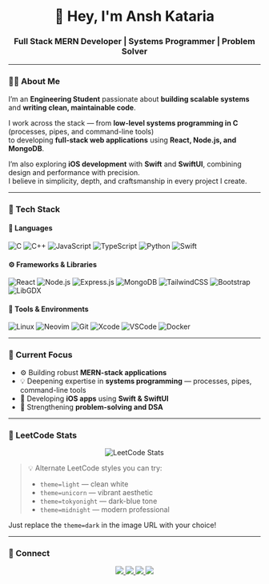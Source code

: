 <h1 align="center">👋 Hey, I'm Ansh Kataria</h1>
<h3 align="center">Full Stack MERN Developer | Systems Programmer | Problem Solver</h3>

---

### 👨‍💻 About Me  
I’m an **Engineering Student** passionate about **building scalable systems** and **writing clean, maintainable code**.  

I work across the stack — from **low-level systems programming in C** (processes, pipes, and command-line tools)  
to developing **full-stack web applications** using **React, Node.js, and MongoDB**.  

I’m also exploring **iOS development** with **Swift** and **SwiftUI**, combining design and performance with precision.  
I believe in simplicity, depth, and craftsmanship in every project I create.

---

### 🧠 Tech Stack  

#### 💬 Languages  
![C](https://img.shields.io/badge/C-%2300599C.svg?style=for-the-badge&logo=c&logoColor=white)
![C++](https://img.shields.io/badge/C++-%2300599C.svg?style=for-the-badge&logo=cplusplus&logoColor=white)
![JavaScript](https://img.shields.io/badge/JavaScript-%23F7DF1E.svg?style=for-the-badge&logo=javascript&logoColor=black)
![TypeScript](https://img.shields.io/badge/TypeScript-%233178C6.svg?style=for-the-badge&logo=typescript&logoColor=white)
![Python](https://img.shields.io/badge/Python-%233776AB.svg?style=for-the-badge&logo=python&logoColor=white)
![Swift](https://img.shields.io/badge/Swift-%23FA7343.svg?style=for-the-badge&logo=swift&logoColor=white)

#### ⚙️ Frameworks & Libraries  
![React](https://img.shields.io/badge/React-%2361DAFB.svg?style=for-the-badge&logo=react&logoColor=black)
![Node.js](https://img.shields.io/badge/Node.js-%23339933.svg?style=for-the-badge&logo=node.js&logoColor=white)
![Express.js](https://img.shields.io/badge/Express.js-%23000000.svg?style=for-the-badge&logo=express&logoColor=white)
![MongoDB](https://img.shields.io/badge/MongoDB-%2347A248.svg?style=for-the-badge&logo=mongodb&logoColor=white)
![TailwindCSS](https://img.shields.io/badge/Tailwind_CSS-%2306B6D4.svg?style=for-the-badge&logo=tailwind-css&logoColor=white)
![Bootstrap](https://img.shields.io/badge/Bootstrap-%237952B3.svg?style=for-the-badge&logo=bootstrap&logoColor=white)
![LibGDX](https://img.shields.io/badge/LibGDX-%23E34F26.svg?style=for-the-badge&logo=java&logoColor=white)

#### 🧰 Tools & Environments  
![Linux](https://img.shields.io/badge/Linux-%23FCC624.svg?style=for-the-badge&logo=linux&logoColor=black)
![Neovim](https://img.shields.io/badge/Neovim-%2357A143.svg?style=for-the-badge&logo=neovim&logoColor=white)
![Git](https://img.shields.io/badge/Git-%23F05032.svg?style=for-the-badge&logo=git&logoColor=white)
![Xcode](https://img.shields.io/badge/Xcode-%23147EFB.svg?style=for-the-badge&logo=xcode&logoColor=white)
![VSCode](https://img.shields.io/badge/VS_Code-%23007ACC.svg?style=for-the-badge&logo=visual-studio-code&logoColor=white)
![Docker](https://img.shields.io/badge/Docker-%232496ED.svg?style=for-the-badge&logo=docker&logoColor=white)

---

### 🔭 Current Focus  
- ⚙️ Building robust **MERN-stack applications**  
- 💡 Deepening expertise in **systems programming** — processes, pipes, command-line tools  
- 🍎 Developing **iOS apps** using **Swift & SwiftUI**  
- 🧠 Strengthening **problem-solving and DSA**  

---

### 🧮 LeetCode Stats  

<p align="center">
  <img src="https://leetcard.jacoblin.cool/anshkataria?theme=dark&font=Fira%20Code&ext=contest" alt="LeetCode Stats" />
</p>

> 💡 Alternate LeetCode styles you can try:
> - `theme=light` — clean white  
> - `theme=unicorn` — vibrant aesthetic  
> - `theme=tokyonight` — dark-blue tone  
> - `theme=midnight` — modern professional  

Just replace the `theme=dark` in the image URL with your choice!

---

### 🤝 Connect  

<p align="center">
  <a href="https://www.linkedin.com/in/anshkataria" target="_blank">
    <img src="https://img.shields.io/badge/LinkedIn-%230A66C2.svg?style=for-the-badge&logo=linkedin&logoColor=white"/>
  </a>
  <a href="https://www.instagram.com/anshkataria" target="_blank">
    <img src="https://img.shields.io/badge/Instagram-%23E4405F.svg?style=for-the-badge&logo=instagram&logoColor=white"/>
  </a>
  <a href="mailto:youremail@example.com">
    <img src="https://img.shields.io/badge/Email-%23EA4335.svg?style=for-the-badge&logo=gmail&logoColor=white"/>
  </a>
  <a href="https://anshkataria.vercel.app" target="_blank">
    <img src="https://img.shields.io/badge/Portfolio-%23000000.svg?style=for-the-badge&logo=vercel&logoColor=white"/>
  </a>
</p>
